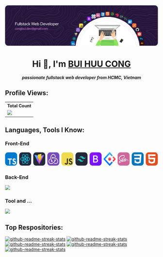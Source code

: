 ![Header](./github-header-image.png)
<h1 align="center">Hi 👋, I'm <a href="javascript:void(0)" target="_blank">BUI HUU CONG</a></h1>
<h5 align="center">passionate fullstack web developer from HCMC, Vietnam</h5>

## Profile Views:

<table>
    <tr>
        <th>Total Count</th>
    </tr>
    <tr>
        <td>
            <a href="https://github.com/congkti"> <img src="https://komarev.com/ghpvc/?username=congkti&style=for-the-badge&color=brightgreen" /> </a>
        </td>
    </tr>
</table>

## Languages, Tools I Know:

### Front-End

<p align="left">
<!--     <img
        src="https://skillicons.dev/icons?i=ts,react,vite,redux,js,tailwind,bootstrap,sass,css,html"
    /> -->
    <img height="48" src="./frontend_ok.svg" />
</p>

### Back-End

<p align="left">
    <img
        src="https://skillicons.dev/icons?i=nodejs,nestjs,express,mysql,ts,js,docker"
    />
</p>

### Tool and ...

<p align="left">
    <img
        src="https://skillicons.dev/icons?i=postman,figma,github,git,photoshop,illustrator"
    />
</p>

## Top Respositories:

<p align="left">
    <a target="_blank" href="https://github.com/congkti/FE_BC68_Capstone_BS"
        ><img
            width="278"
            src="https://denvercoder1-github-readme-stats.vercel.app/api/pin/?username=congkti&repo=FE_BC68_Capstone_BS&theme=react&bg_color=1F222E&title_color=11F7A0&hide_border=true&icon_color=F8D866&show_icons=false"
            alt="github-readme-streak-stats"
    /></a>
    <a target="_blank" href="https://github.com/congkti/FE_BC68_Javascript_api"
        ><img
            width="278"
            src="https://denvercoder1-github-readme-stats.vercel.app/api/pin/?username=congkti&repo=FE_BC68_Javascript_api&theme=react&bg_color=1F222E&title_color=11F7A0&hide_border=true&icon_color=F8D866&show_icons=false"
            alt="github-readme-streak-stats"
    /></a>
    <a target="_blank" href="https://github.com/congkti/FE_BC68_eLearning"
        ><img
            width="278"
            src="https://denvercoder1-github-readme-stats.vercel.app/api/pin/?username=congkti&repo=FE_BC68_eLearning&theme=react&bg_color=1F222E&title_color=11F7A0&hide_border=true&icon_color=F8D866&show_icons=false"
            alt="github-readme-streak-stats"
    /></a>
    <a target="_blank" href="https://github.com/congkti/BE_Capstone_Pinterest"
        ><img
            width="278"
            src="https://denvercoder1-github-readme-stats.vercel.app/api/pin/?username=congkti&repo=BE_Capstone_Pinterest&theme=react&bg_color=1F222E&title_color=11F7A0&hide_border=true&icon_color=F8D866&show_icons=false"
            alt="github-readme-streak-stats"
    /></a>
    <a target="_blank" href="https://github.com/congkti/BE_CapstoneCuoiKhoa"
        ><img
            width="278"
            src="https://denvercoder1-github-readme-stats.vercel.app/api/pin/?username=congkti&repo=BE_CapstoneCuoiKhoa&theme=react&bg_color=1F222E&title_color=11F7A0&hide_border=true&icon_color=F8D866&show_icons=false"
            alt="github-readme-streak-stats"
    /></a>
</p>
